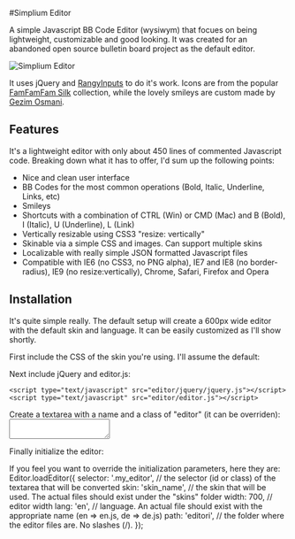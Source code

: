 #Simplium Editor

A simple Javascript BB Code Editor (wysiwym) that focues on being lightweight, customizable and good looking. It was created for an abandoned open source bulletin board project as the default editor.

![Simplium Editor](http://feniksi.com/wp-content/uploads/2011/09/editori1.jpg)

It uses jQuery and [RangyInputs](http://code.google.com/p/rangyinputs/wiki/Documentation "Rangy Inputs jQuery Plugin") to do it's work. Icons are from the popular [FamFamFam Silk](http://www.famfamfam.com/lab/icons/silk/ "FamFamFam Silk Icons") collection, while the lovely smileys are custom made by [Gezim Osmani](http://artisticca.com/ "Artisticca Creative Agency").

Features
--------

It's a lightweight editor with only about 450 lines of commented Javascript code. Breaking down what it has to offer, I'd sum up the following points:

+ Nice and clean user interface
+ BB Codes for the most common operations (Bold, Italic, Underline, Links, etc)
+ Smileys
+ Shortcuts with a combination of CTRL (Win) or CMD (Mac) and B (Bold), I (Italic), U (Underline), L (Link)
+ Vertically resizable using CSS3 "resize: vertically"
+ Skinable via a simple CSS and images. Can support multiple skins
+ Localizable with really simple JSON formatted Javascript files
+ Compatible with IE6 (no CSS3, no PNG alpha), IE7 and IE8 (no border-radius), IE9 (no resize:vertically), Chrome, Safari, Firefox and Opera

Installation
-----------

It's quite simple really. The default setup will create a 600px wide editor with the default skin and language. It can be easily customized as I'll show shortly.

First include the CSS of the skin you're using. I'll assume the default:
	<link rel="stylesheet" type="text/css" href="editor/skins/simplium/editor.css" />
	
Next include jQuery and editor.js:
```
<script type="text/javascript" src="editor/jquery/jquery.js"></script>
<script type="text/javascript" src="editor/editor.js"></script>
```
	
Create a textarea with a name and a class of "editor" (it can be overriden):
	<textarea name="permbajtja" class="editori"></textarea>
	
Finally initialize the editor:
	<script type="text/javascript">	
	$(document).ready(function(){	
		Editor.loadEditor();
	});
	</script>
	
If you feel you want to override the initialization parameters, here they are:
	Editor.loadEditor({
		selector: '.my_editor', // the selector (id or class) of the textarea that will be converted
		skin: 'skin_name', // the skin that will be used. The actual files should exist under the "skins" folder
		width: 700, // editor width
		lang: 'en', // language. An actual file should exist with the appropriate name (en => en.js, de => de.js)
		path: 'editori', // the folder where the editor files are. No slashes (/).
	});